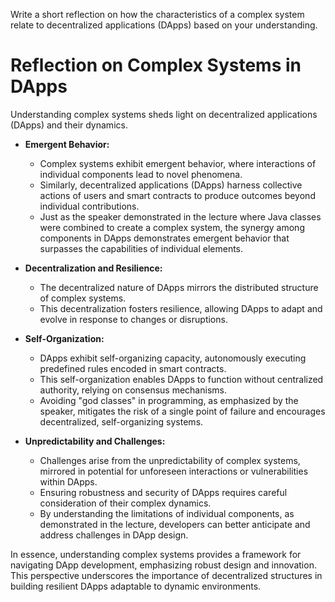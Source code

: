 Write a short reflection on how the characteristics of a complex system relate to decentralized applications (DApps) based on your understanding.


# Reflection on Complex Systems in DApps

Understanding complex systems sheds light on decentralized applications (DApps) and their dynamics.

- **Emergent Behavior:**
  - Complex systems exhibit emergent behavior, where interactions of individual components lead to novel phenomena.
  - Similarly, decentralized applications (DApps) harness collective actions of users and smart contracts to produce outcomes beyond individual contributions.
  - Just as the speaker demonstrated in the lecture where Java classes were combined to create a complex system, the synergy among components in DApps demonstrates emergent behavior that surpasses the capabilities of individual elements.

- **Decentralization and Resilience:**
  - The decentralized nature of DApps mirrors the distributed structure of complex systems.
  - This decentralization fosters resilience, allowing DApps to adapt and evolve in response to changes or disruptions.

- **Self-Organization:**
  - DApps exhibit self-organizing capacity, autonomously executing predefined rules encoded in smart contracts.
  - This self-organization enables DApps to function without centralized authority, relying on consensus mechanisms.
  - Avoiding "god classes" in programming, as emphasized by the speaker, mitigates the risk of a single point of failure and encourages decentralized, self-organizing systems.

- **Unpredictability and Challenges:**
  - Challenges arise from the unpredictability of complex systems, mirrored in potential for unforeseen interactions or vulnerabilities within DApps.
  - Ensuring robustness and security of DApps requires careful consideration of their complex dynamics.
  - By understanding the limitations of individual components, as demonstrated in the lecture, developers can better anticipate and address challenges in DApp design.


In essence, understanding complex systems provides a framework for navigating DApp development, emphasizing robust design and innovation. This perspective underscores the importance of decentralized structures in building resilient DApps adaptable to dynamic environments.
